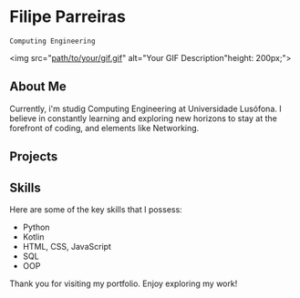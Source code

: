 # Filipe Parreiras
`Computing Engineering`

<img src="[path/to/your/gif.gif](https://media.giphy.com/media/XE90Rm9DzCVfHb7zTe/giphy.gif)" alt="Your GIF Description"height: 200px;">

## About Me

Currently, i'm studig Computing Engineering at Universidade Lusófona. I believe in constantly learning and exploring new horizons to stay at the forefront of coding, and elements like Networking. 

## Projects



## Skills

Here are some of the key skills that I possess:

- Python
- Kotlin
- HTML, CSS, JavaScript
- SQL
- OOP
  

Thank you for visiting my portfolio. Enjoy exploring my work!
